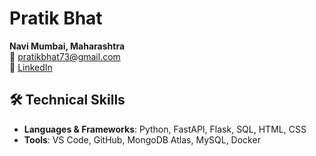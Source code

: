 

# Pratik Bhat

**Navi Mumbai, Maharashtra**  
📧 [pratikbhat73@gmail.com](mailto:pratikbhat73@gmail.com)  
💼 [LinkedIn](https://www.linkedin.com/in/pratikb10) 

## 🛠️ Technical Skills
- **Languages & Frameworks**: Python, FastAPI, Flask, SQL, HTML, CSS
- **Tools**: VS Code, GitHub, MongoDB Atlas, MySQL, Docker
